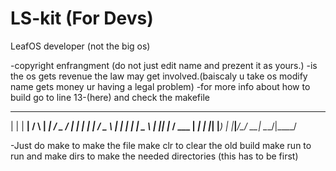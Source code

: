 # LS-kit (For Devs)
LeafOS developer (not the big os)

-copyright enfrangment (do not just edit name and prezent it as yours.)
-is the os gets revenue the law may get involved.(baiscaly u take os modify name gets money ur having a legal problem)
-for more info about how to build go to line 13-(here) and check the makefile
 _     _____    _    _____    ___  ____  
| |   | ____|  / \  |  ___|  / _ \/ ___| 
| |   |  _|   / _ \ | |_    | | | \___ \ 
| |___| |___ / ___ \|  _|   | |_| |___) |
|_____|_____/_/   \_\_|      \___/|____/ 

-Just do make to make the file make clr to clear the old build make run to run and make dirs to make the needed directories (this has to be first)
